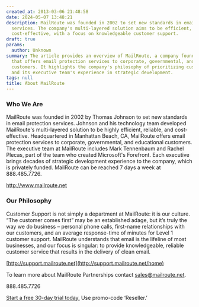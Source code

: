 ```yaml
---
created_at: 2013-03-06 21:48:58
date: 2024-05-07 13:48:21
description: MailRoute was founded in 2002 to set new standards in email protection
  services. The company's multi-layered solution aims to be efficient, reliable, and
  cost-effective, with a focus on knowledgeable customer support.
draft: true
params:
  author: Unknown
summary: The article provides an overview of MailRoute, a company founded in 2002
  that offers email protection services to corporate, governmental, and educational
  customers. It highlights the company's philosophy of prioritizing customer support
  and its executive team's experience in strategic development.
tags: null
title: About MailRoute
---
```



### Who We Are

MailRoute was founded in 2002 by Thomas Johnson to set new standards in email
protection services. Johnson and his technology team developed MailRoute's
multi-layered solution to be highly efficient, reliable, and cost-effective.
Headquartered in Manhattan Beach, CA, MailRoute offers email protection
services to corporate, governmental, and educational customers. The executive
team at MailRoute includes Mark Tennenbaum and Rachel Plecas, part of the team
who created Microsoft's Forefront. Each executive brings decades of strategic
development experience to the company, which is privately funded. MailRoute
can be reached 7 days a week at 888.485.7726.

<http://www.mailroute.net>

### Our Philosophy

Customer Support is not simply a department at MailRoute: it is our culture.
“The customer comes first” may be an established adage, but it’s truly the way
we do business – personal phone calls, first-name relationships with our
customers, and an average response-time of minutes for Level 1 customer
support. MailRoute understands that email is the lifeline of most businesses,
and our focus is singular: to provide knowledgeable, reliable customer service
that results in the delivery of clean email.

[http://support.mailroute.net](http://support.mailroute.net/home)

To learn more about MailRoute Partnerships contact
[sales@mailroute.net](mailto:sales@mailroute.net).

888.485.7726

[Start a free 30-day trial today.](http://mailroute.net/signup.html) Use
promo-code ‘Reseller.’

